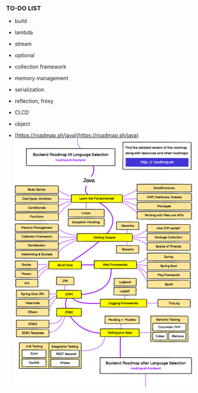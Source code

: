 ### TO-DO LIST
- build
- lambda
- stream
- optional
- collection framework
- memory management
- serialization
- reflection, froxy 
- CI,CD
- object

- [https://roadmap.sh/java](https://roadmap.sh/java)
![Alt text](../99_img/00_java.png)


